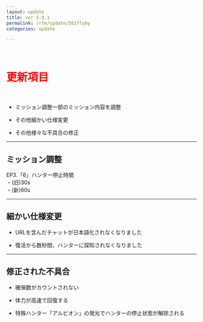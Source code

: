 ```yaml
---
layout: update
title: ver 5.0.1
permalink: /rfm/update/501flyby 
categories: update

---
```



<br>
<h1 id="1"><font color="red">更新項目</font></h1><br>

+ <span class="red-badge">ミッション調整</span>一部のミッション内容を調整  

+ <span class="blue-badge">その他</span>細かい仕様変更   

+ <span class="green-badge">その他</span>様々な不具合の修正 


----------------------------------------------------
## ミッション調整  


EP3.「6」ハンター停止時間  
・(旧)30s    
・(新)60s  

----------------------------------------------------
## 細かい仕様変更     

+ URLを含んだチャットが日本語化されなくなりました  

+ 復活から数秒間、ハンターに探知されなくなりました  


----------------------------------------------------
## 修正された不具合      


+ 確保数がカウントされない      

+ 体力が高速で回復する   

+ 特殊ハンター「アルビオン」の発光でハンターの停止状態が解除される  





